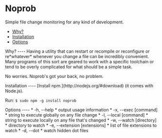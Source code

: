 Noprob
====
Simple file change monitoring for any kind of development.

* [Why?](#a)
* [Installation](#b)
* [Options](#c)

<a name='a' />
Why?
----
Having a utility that can restart or recompile or reconfigure or re*whatever* whenever you change a file can be incredibly convenient.  Many programs of this sort are geared to work with a specific toolchain or tend to be overly complicated for what should be a simple task.

No worries.  Noprob's got your back, no problem.

<a name='b' />
Installation
----
[Install npm.](http://nodejs.org/#download) (it comes with Node.js).

Run: `$ sudo npm -g install noprob`

<a name='c' />
Options
----
* -h, --help
	* output usage information
* -x, --exec [command]
	* string to execute globally on any file change
* -l, --local [command]
	* string to execute locally on any file that's changed
* -w, --watch [directory]
	* directory to watch
* -e, --extension [extensions]
	* list of file extensions to watch
* -d, --dot
	* watch hidden dot files
